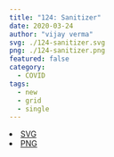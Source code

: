 ```yaml
---
title: "124: Sanitizer"
date: 2020-03-24
author: "vijay verma"
svg: ./124-sanitizer.svg
png: ./124-sanitizer.png
featured: false
category:
  - COVID
tags:
  - new
  - grid
  - single
---
```

<li><a href="./124-sanitizer.svg" download className="btn-svg">SVG</a></li>
<li><a href="/124-sanitizer.png" download className="btn-png">PNG</a></li>
